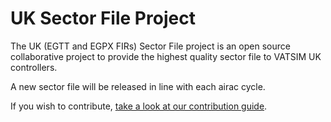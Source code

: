 # UK Sector File Project

The UK (EGTT and EGPX FIRs) Sector File project is an open source collaborative project to provide the highest quality sector file to VATSIM UK controllers.

A new sector file will be released in line with each airac cycle.

If you wish to contribute, [take a look at our contribution guide](https://gitlab.com/vatsim-uk/UK-Sector-File/blob/master/Contributing.md).